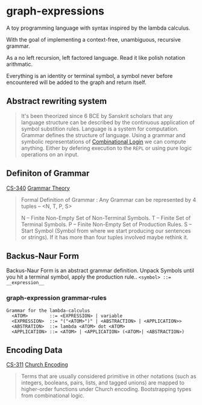 # graph-expressions
A toy programming language with syntax inspired by the lambda calculus.

With the goal of implementing a context-free, unambiguous, recursive grammar.

As a no left recursion, left factored language. Read it like polish notation arithmatic.

Everything is an identity or terminal symbol, a symbol never before encountered will be added to the graph and return itself.

## Abstract rewriting system
> It's been theorized since 6 BCE by Sanskrit scholars that any language structure can be described by the continuous application of symbol substition rules.
Language is a system for computation. Grammar defines the structure of language. 
Using a grammar and symbolic representations of [Combinational Login](https://en.wikipedia.org/wiki/Combinational_logic) we can compute anything.
Either by defering execution to the `REPL` or using pure logic operations on an input.

## Definiton of Grammar
[CS-340](https://ycpcs.github.io/cs340-fall2016/labs/index.html)
[Grammar Theory](https://www.geeksforgeeks.org/introduction-to-grammar-in-theory-of-computation/)
> Formal Definition of Grammar :
> Any Grammar can be represented by 4 tuples – <N, T, P, S>
>
>  N – Finite Non-Empty Set of Non-Terminal Symbols.
>  T – Finite Set of Terminal Symbols.
>  P – Finite Non-Empty Set of Production Rules.
>  S – Start Symbol (Symbol from where we start producing our sentences or strings).
If it has more than four tuples involved maybe rethink it.

## Backus-Naur Form
Backus-Naur Form is an abstract grammar definition. Unpack Symbols until you hit a terminal symbol, apply the production rule..
```<symbol> ::= __expression__```

### graph-expression grammar-rules
```
Grammar for the lambda-calculus
  <ATOM>        ::= <EXPRESSION> | variable
  <EXPRESSION>  ::= "("<ATOM>")" | <ABSTRACTION> | <APPLICATION>>
  <ABSTRATION>  ::= lambda <ATOM> dot <ATOM>
  <APPLICATION> ::= <ATOM> | <APPLICATION> (<ATOM>| <ABSTRACTION>)
```

## Encoding Data
[CS-311](https://www.cs.rice.edu/~javaplt/311/Readings/supplemental.pdf)
[Church Encoding](https://en.wikipedia.org/wiki/Church_encoding)
> Terms that are usually considered primitive in other notations (such as integers, booleans, pairs, lists, and tagged unions) are mapped to higher-order functions under Church encoding. 
Bootstrapping types from combinational logic.
